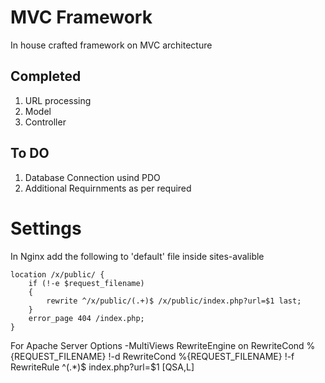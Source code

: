 MVC Framework 
=============

In house crafted framework on MVC architecture


Completed
---------
1. URL processing
2. Model
3. Controller

To DO
-----
1. Database Connection usind PDO
2. Additional Requirnments as per required


Settings
========


In Nginx add the following to 'default' file inside sites-avalible

	location /x/public/ {
		if (!-e $request_filename)
		{
		    rewrite ^/x/public/(.+)$ /x/public/index.php?url=$1 last;
		}
		error_page 404 /index.php;
	}

For Apache Server
	Options -MultiViews
	RewriteEngine on
	RewriteCond %{REQUEST_FILENAME} !-d
	RewriteCond %{REQUEST_FILENAME} !-f
	RewriteRule ^(.*)$ index.php?url=$1 [QSA,L]